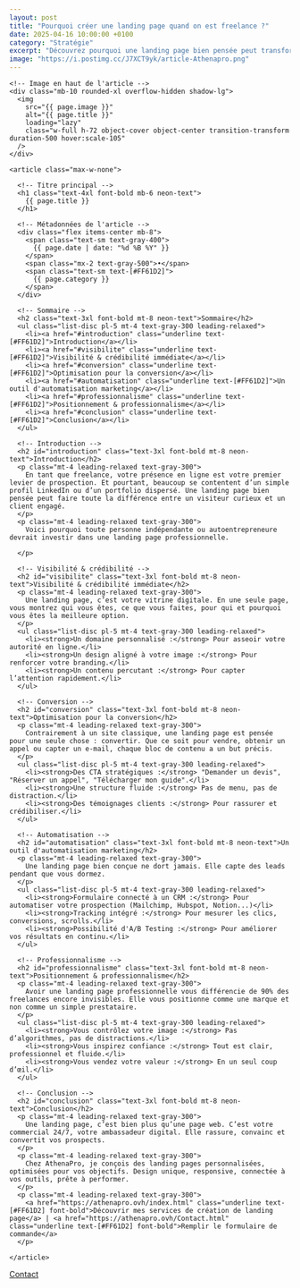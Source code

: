 ```yaml
---
layout: post
title: "Pourquoi créer une landing page quand on est freelance ?"
date: 2025-04-16 10:00:00 +0100
category: "Stratégie"
excerpt: "Découvrez pourquoi une landing page bien pensée peut transformer un visiteur en client et booster votre activité de freelance."
image: "https://i.postimg.cc/J7XCT9yk/article-Athenapro.png"
---
```


<main class="pt-24 pb-16 bg-[#0A0118] text-white font-serif">
  <div class="container mx-auto px-4 max-w-4xl">

    <!-- Image en haut de l'article -->
    <div class="mb-10 rounded-xl overflow-hidden shadow-lg">
      <img 
        src="{{ page.image }}" 
        alt="{{ page.title }}" 
        loading="lazy"
        class="w-full h-72 object-cover object-center transition-transform duration-500 hover:scale-105"
      />
    </div>

    <article class="max-w-none">

      <!-- Titre principal -->
      <h1 class="text-4xl font-bold mb-6 neon-text">
        {{ page.title }}
      </h1>

      <!-- Métadonnées de l'article -->
      <div class="flex items-center mb-8">
        <span class="text-sm text-gray-400">
          {{ page.date | date: "%d %B %Y" }}
        </span>
        <span class="mx-2 text-gray-500">•</span>
        <span class="text-sm text-[#FF61D2]">
          {{ page.category }}
        </span>
      </div>

      <!-- Sommaire -->
      <h2 class="text-3xl font-bold mt-8 neon-text">Sommaire</h2>
      <ul class="list-disc pl-5 mt-4 text-gray-300 leading-relaxed">
        <li><a href="#introduction" class="underline text-[#FF61D2]">Introduction</a></li>
        <li><a href="#visibilite" class="underline text-[#FF61D2]">Visibilité & crédibilité immédiate</a></li>
        <li><a href="#conversion" class="underline text-[#FF61D2]">Optimisation pour la conversion</a></li>
        <li><a href="#automatisation" class="underline text-[#FF61D2]">Un outil d'automatisation marketing</a></li>
        <li><a href="#professionnalisme" class="underline text-[#FF61D2]">Positionnement & professionnalisme</a></li>
        <li><a href="#conclusion" class="underline text-[#FF61D2]">Conclusion</a></li>
      </ul>

      <!-- Introduction -->
      <h2 id="introduction" class="text-3xl font-bold mt-8 neon-text">Introduction</h2>
      <p class="mt-4 leading-relaxed text-gray-300">
        En tant que freelance, votre présence en ligne est votre premier levier de prospection. Et pourtant, beaucoup se contentent d’un simple profil LinkedIn ou d’un portfolio dispersé. Une landing page bien pensée peut faire toute la différence entre un visiteur curieux et un client engagé.
      </p>
      <p class="mt-4 leading-relaxed text-gray-300">
        Voici pourquoi toute personne indépendante ou autoentrepreneure devrait investir dans une landing page professionnelle.

      </p>

      <!-- Visibilité & crédibilité -->
      <h2 id="visibilite" class="text-3xl font-bold mt-8 neon-text">Visibilité & crédibilité immédiate</h2>
      <p class="mt-4 leading-relaxed text-gray-300">
        Une landing page, c’est votre vitrine digitale. En une seule page, vous montrez qui vous êtes, ce que vous faites, pour qui et pourquoi vous êtes la meilleure option.
      </p>
      <ul class="list-disc pl-5 mt-4 text-gray-300 leading-relaxed">
        <li><strong>Un domaine personnalisé :</strong> Pour asseoir votre autorité en ligne.</li>
        <li><strong>Un design aligné à votre image :</strong> Pour renforcer votre branding.</li>
        <li><strong>Un contenu percutant :</strong> Pour capter l’attention rapidement.</li>
      </ul>

      <!-- Conversion -->
      <h2 id="conversion" class="text-3xl font-bold mt-8 neon-text">Optimisation pour la conversion</h2>
      <p class="mt-4 leading-relaxed text-gray-300">
        Contrairement à un site classique, une landing page est pensée pour une seule chose : convertir. Que ce soit pour vendre, obtenir un appel ou capter un e-mail, chaque bloc de contenu a un but précis.
      </p>
      <ul class="list-disc pl-5 mt-4 text-gray-300 leading-relaxed">
        <li><strong>Des CTA stratégiques :</strong> "Demander un devis", "Réserver un appel", "Télécharger mon guide".</li>
        <li><strong>Une structure fluide :</strong> Pas de menu, pas de distraction.</li>
        <li><strong>Des témoignages clients :</strong> Pour rassurer et crédibiliser.</li>
      </ul>

      <!-- Automatisation -->
      <h2 id="automatisation" class="text-3xl font-bold mt-8 neon-text">Un outil d'automatisation marketing</h2>
      <p class="mt-4 leading-relaxed text-gray-300">
        Une landing page bien conçue ne dort jamais. Elle capte des leads pendant que vous dormez.
      </p>
      <ul class="list-disc pl-5 mt-4 text-gray-300 leading-relaxed">
        <li><strong>Formulaire connecté à un CRM :</strong> Pour automatiser votre prospection (Mailchimp, Hubspot, Notion...)</li>
        <li><strong>Tracking intégré :</strong> Pour mesurer les clics, conversions, scrolls.</li>
        <li><strong>Possibilité d'A/B Testing :</strong> Pour améliorer vos résultats en continu.</li>
      </ul>

      <!-- Professionnalisme -->
      <h2 id="professionnalisme" class="text-3xl font-bold mt-8 neon-text">Positionnement & professionnalisme</h2>
      <p class="mt-4 leading-relaxed text-gray-300">
        Avoir une landing page professionnelle vous différencie de 90% des freelances encore invisibles. Elle vous positionne comme une marque et non comme un simple prestataire.
      </p>
      <ul class="list-disc pl-5 mt-4 text-gray-300 leading-relaxed">
        <li><strong>Vous contrôlez votre image :</strong> Pas d’algorithmes, pas de distractions.</li>
        <li><strong>Vous inspirez confiance :</strong> Tout est clair, professionnel et fluide.</li>
        <li><strong>Vous vendez votre valeur :</strong> En un seul coup d’œil.</li>
      </ul>

      <!-- Conclusion -->
      <h2 id="conclusion" class="text-3xl font-bold mt-8 neon-text">Conclusion</h2>
      <p class="mt-4 leading-relaxed text-gray-300">
        Une landing page, c’est bien plus qu’une page web. C’est votre commercial 24/7, votre ambassadeur digital. Elle rassure, convainc et convertit vos prospects.
      </p>
      <p class="mt-4 leading-relaxed text-gray-300">
        Chez AthenaPro, je conçois des landing pages personnalisées, optimisées pour vos objectifs. Design unique, responsive, connectée à vos outils, prête à performer.
      </p>
      <p class="mt-4 leading-relaxed text-gray-300">
        <a href="https://athenapro.ovh/index.html" class="underline text-[#FF61D2] font-bold">Découvrir mes services de création de landing page</a> | <a href="https://athenapro.ovh/Contact.html" class="underline text-[#FF61D2] font-bold">Remplir le formulaire de commande</a>
      </p>

    </article>

<!-- Bouton CTA sticky -->
<a href="https://athenapro.ovh/Contact.html" class="fixed bottom-4 right-4 bg-[#FF61D2] text-white font-bold py-3 px-5 rounded-full shadow-lg transition-all hover:scale-105 hover:shadow-2xl">
  Contact
</a>
